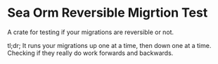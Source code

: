 Sea Orm Reversible Migrtion Test
================================

A crate for testing if your migrations are reversible or not.

tl;dr; It runs your migrations up one at a time, then down one at a time. Checking if they really do work forwards and backwards.
